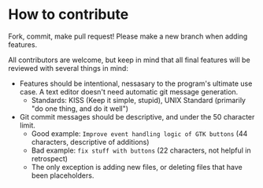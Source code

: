 # How to contribute
Fork, commit, make pull request! Please make a new branch when adding features.

All contributors are welcome, but keep in mind that all final features will be reviewed with several things in mind:
 - Features should be intentional, nessasary to the program's ultimate use case. A text editor doesn't need automatic git message generation.
   - Standards: KISS (Keep it simple, stupid), UNIX Standard (primarily "do one thing, and do it well")
 - Git commit messages should be descriptive, and under the 50 character limit. 
   - Good example: `Improve event handling logic of GTK buttons` (44 characters, descriptive of additions)
   - Bad example: `fix stuff with buttons` (22 characters, not helpful in retrospect)
   - The only exception is adding new files, or deleting files that have been placeholders.
